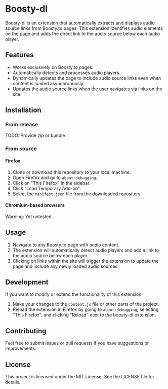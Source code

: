 # Boosty-dl

Boosty-dl is an extension that automatically extracts and displays audio source links from Boosty.to pages. This extension identifies audio elements on the page and adds the direct link to the audio source below each audio player.

## Features

- Works exclusively on Boosty.to pages.
- Automatically detects and processes audio players.
- Dynamically updates the page to include audio source links even when content is loaded asynchronously.
- Updates the audio source links when the user navigates via links on the site.

## Installation
### From release
TODO: Provide zip or bundle

### From source
#### Firefox
1. Clone or download this repository to your local machine.
2. Open Firefox and go to `about:debugging`.
3. Click on "This Firefox" in the sidebar.
4. Click "Load Temporary Add-on".
5. Select the `manifest.json` file from the downloaded repository.
#### Chromium-based browsers
Warning: Yet untested.

## Usage

1. Navigate to any Boosty.to page with audio content.
2. The extension will automatically detect audio players and add a link to the audio source below each player.
3. Clicking on links within the site will trigger the extension to update the page and include any newly loaded audio sources.

## Development

If you want to modify or extend the functionality of this extension:

1. Make your changes to the `content.js` file or other parts of the project.
2. Reload the extension in Firefox by going to `about:debugging`, selecting "This Firefox", and clicking "Reload" next to the boosty-dl extension.

## Contributing

Feel free to submit issues or pull requests if you have suggestions or improvements.

## License

This project is licensed under the MIT License. See the LICENSE file for details.
